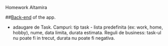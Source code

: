 Homework Altamira

##[Back-end](https://github.com/stanalexandrucode/altamirabe) of the app.

- adaugare de Task. Campuri: tip task - lista predefinita (ex: work, home, hobby),
nume, data limita, durata estimata. Reguli de business: task-ul nu poate fi in
trecut, durata nu poate fi negativa.

